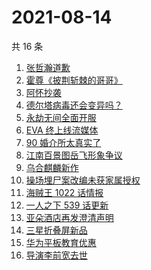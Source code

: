# 2021-08-14

共 16 条

<!-- BEGIN -->
<!-- 最后更新时间 Sat Aug 14 2021 09:50:32 GMT+0800 (China Standard Time) -->

1. [张哲瀚道歉](https://www.zhihu.com/search?q=张哲瀚)
1. [霍尊《披荆斩棘的哥哥》](https://www.zhihu.com/search?q=霍尊)
1. [阿怀抄袭](https://www.zhihu.com/search?q=阿怀)
1. [德尔塔病毒还会变异吗？](https://www.zhihu.com/search?q=德尔塔)
1. [永劫无间全面开服](https://www.zhihu.com/search?q=永劫无间)
1. [EVA 终上线流媒体](https://www.zhihu.com/search?q=eva)
1. [90 婚介所太真实了](https://www.zhihu.com/search?q=90婚介所)
1. [江南百景图岳飞形象争议](https://www.zhihu.com/search?q=江南百景图)
1. [乌合麒麟新作](https://www.zhihu.com/search?q=乌合麒麟)
1. [操场埋尸案改编未获家属授权](https://www.zhihu.com/search?q=操场埋尸案)
1. [海贼王 1022 话情报](https://www.zhihu.com/search?q=海贼王)
1. [一人之下 539 话更新](https://www.zhihu.com/search?q=一人之下)
1. [亚朵酒店再发澄清声明](https://www.zhihu.com/search?q=亚朵)
1. [三星折叠屏新品](https://www.zhihu.com/search?q=三星折叠屏)
1. [华为平板教育优惠](https://www.zhihu.com/search?q=华为平板)
1. [导演李前宽去世](https://www.zhihu.com/search?q=李前宽)

<!-- END -->
